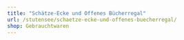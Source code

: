 ```yaml
---
title: "Schätze-Ecke und Offenes Bücherregal"
url: /stutensee/schaetze-ecke-und-offenes-buecherregal/
shop: Gebrauchtwaren
---
```

